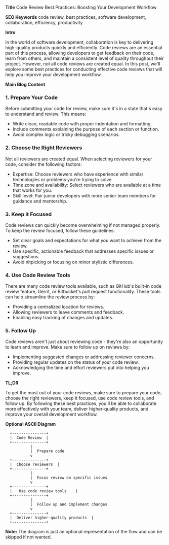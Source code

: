 **Title**
Code Review Best Practices: Boosting Your Development Workflow

**SEO Keywords**
code review, best practices, software development, collaboration, efficiency, productivity

**Intro**

In the world of software development, collaboration is key to delivering high-quality products quickly and efficiently. Code reviews are an essential part of this process, allowing developers to get feedback on their code, learn from others, and maintain a consistent level of quality throughout their project. However, not all code reviews are created equal. In this post, we'll explore some best practices for conducting effective code reviews that will help you improve your development workflow.

**Main Blog Content**

### 1. Prepare Your Code

Before submitting your code for review, make sure it's in a state that's easy to understand and review. This means:

* Write clean, readable code with proper indentation and formatting.
* Include comments explaining the purpose of each section or function.
* Avoid complex logic or tricky debugging scenarios.

### 2. Choose the Right Reviewers

Not all reviewers are created equal. When selecting reviewers for your code, consider the following factors:

* Expertise: Choose reviewers who have experience with similar technologies or problems you're trying to solve.
* Time zone and availability: Select reviewers who are available at a time that works for you.
* Skill level: Pair junior developers with more senior team members for guidance and mentorship.

### 3. Keep it Focused

Code reviews can quickly become overwhelming if not managed properly. To keep the review focused, follow these guidelines:

* Set clear goals and expectations for what you want to achieve from the review.
* Use specific, actionable feedback that addresses specific issues or suggestions.
* Avoid nitpicking or focusing on minor stylistic differences.

### 4. Use Code Review Tools

There are many code review tools available, such as GitHub's built-in code review feature, Gerrit, or Bitbucket's pull request functionality. These tools can help streamline the review process by:

* Providing a centralized location for reviews.
* Allowing reviewers to leave comments and feedback.
* Enabling easy tracking of changes and updates.

### 5. Follow Up

Code reviews aren't just about reviewing code - they're also an opportunity to learn and improve. Make sure to follow up on reviews by:

* Implementing suggested changes or addressing reviewer concerns.
* Providing regular updates on the status of your code review.
* Acknowledging the time and effort reviewers put into helping you improve.

**TL;DR**

To get the most out of your code reviews, make sure to prepare your code, choose the right reviewers, keep it focused, use code review tools, and follow up. By following these best practices, you'll be able to collaborate more effectively with your team, deliver higher-quality products, and improve your overall development workflow.

**Optional ASCII Diagram**
```
  +---------------+
  |  Code Review  |
  +---------------+
           |
           |  Prepare code
           v
  +---------------+
  |  Choose reviewers  |
  +---------------+
           |
           |  Focus review on specific issues
           v
  +---------------+
  |   Use code review tools    |
  +---------------+
           |
           |  Follow up and implement changes
           v
  +---------------+
  |  Deliver higher-quality products  |
  +---------------+
```

**Note:** The diagram is just an optional representation of the flow and can be skipped if not wanted.